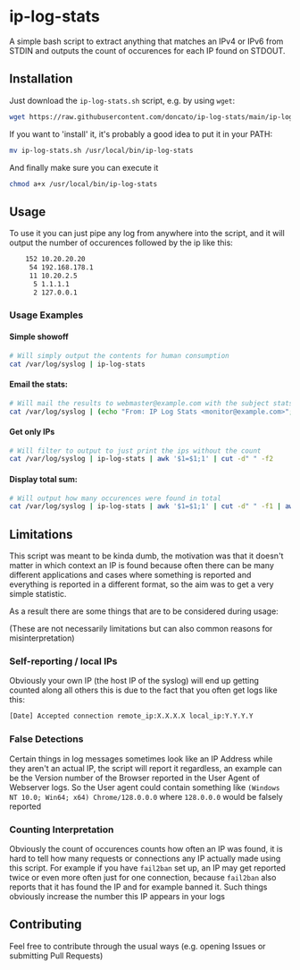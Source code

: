 # ip-log-stats
A simple bash script to extract anything that matches an IPv4 or IPv6 from STDIN and outputs the count of occurences for each IP found on STDOUT.

## Installation
Just download the `ip-log-stats.sh` script, e.g. by using `wget`:

```sh
wget https://raw.githubusercontent.com/doncato/ip-log-stats/main/ip-log-stats.sh
```

If you want to 'install' it, it's probably a good idea to put it in your PATH:

```sh
mv ip-log-stats.sh /usr/local/bin/ip-log-stats
```

And finally make sure you can execute it 
```sh
chmod a+x /usr/local/bin/ip-log-stats
```

## Usage
To use it you can just pipe any log from anywhere into the script, and it will output
the number of occurences followed by the ip like this:

```txt
    152 10.20.20.20
     54 192.168.178.1
     11 10.20.2.5
      5 1.1.1.1
      2 127.0.0.1
```

### Usage Examples
#### Simple showoff
```sh
# Will simply output the contents for human consumption
cat /var/log/syslog | ip-log-stats
```

#### Email the stats:
```sh
# Will mail the results to webmaster@example.com with the subject stats
cat /var/log/syslog | (echo "From: IP Log Stats <monitor@example.com>"; echo "To: postmaster@example.com"; echo "Subject: IP Log Stats"; echo ""; ip-log-stats) | sendmail -F "IP Log Stats <monitor@example.com>" postmaster@example.com
```

#### Get only IPs
```sh
# Will filter to output to just print the ips without the count
cat /var/log/syslog | ip-log-stats | awk '$1=$1;1' | cut -d" " -f2
````

#### Display total sum:
```sh
# Will output how many occurences were found in total
cat /var/log/syslog | ip-log-stats | awk '$1=$1;1' | cut -d" " -f1 | awk '{ sum += $1 } END { print sum }'
```

## Limitations

This script was meant to be kinda dumb, the motivation was that it doesn't matter in which
context an IP is found because often there can be many different applications and cases
where something is reported and everything is reported in a different format, so the aim was
to get a very simple statistic.

As a result there are some things that are to be considered during usage:

(These are not necessarily limitations but can also common reasons for misinterpretation)

### Self-reporting / local IPs
Obviously your own IP (the host IP of the syslog) will end up getting counted along all others
this is due to the fact that you often get logs like this:

```txt
[Date] Accepted connection remote_ip:X.X.X.X local_ip:Y.Y.Y.Y
```

### False Detections
Certain things in log messages sometimes look like an IP Address while they aren't an actual
IP, the script will report it regardless, an example can be the Version number of the
Browser reported in the User Agent of Webserver logs. So the User agent could contain
something like `(Windows NT 10.0; Win64; x64) Chrome/128.0.0.0` where `128.0.0.0` would
be falsely reported

### Counting Interpretation
Obviously the count of occurences counts how often an IP was found, it is hard to tell
how many requests or connections any IP actually made using this script. For example
if you have `fail2ban` set up, an IP may get reported twice or even more often just
for one connection, because `fail2ban` also reports that it has found the IP and 
for example banned it. Such things obviously increase the number this IP appears in your logs

## Contributing

Feel free to contribute through the usual ways (e.g. opening Issues or submitting Pull Requests)
